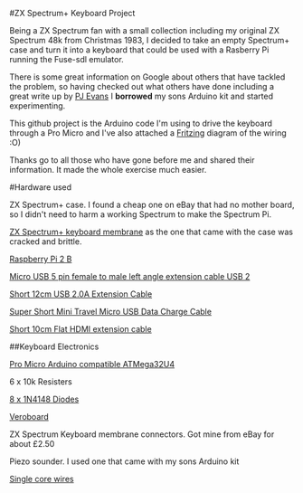#ZX Spectrum+ Keyboard Project

Being a ZX Spectrum fan with a small collection including my original ZX Spectrum 48k from Christmas 1983, I decided to take an empty Spectrum+ case and turn it into a keyboard that could be used with a Rasberry Pi running the Fuse-sdl emulator.

There is some great information on Google about others that have tackled the problem, so having checked out what others have done including a great write up by [PJ Evans](http://mrpjevans.com/2015/12/building-the-zx-raspberry-part-one/) I __borrowed__ my sons Arduino kit and started experimenting.

This github project is the Arduino code I'm using to drive the keyboard through a Pro Micro and I've also attached a [Fritzing](http://fritzing.org/home/) diagram of the wiring :O)

Thanks go to all those who have gone before me and shared their information. It made the whole exercise much easier.

#Hardware used


ZX Spectrum+ case. I found a cheap one on eBay that had no mother board, so I didn't need to harm a working Spectrum to make the Spectrum Pi.

[ZX Spectrum+ keyboard membrane](http://www.sellmyretro.com/offer/details/Brand-New-Sinclair-ZX-Spectrum%2B-48K~~128K-Keyboard-Membrane-2141) as the one that came with the case was cracked and brittle.

[Raspberry Pi 2 B](https://www.raspberrypi.org/products/raspberry-pi-2-model-b/)

[Micro USB 5 pin female to male left angle extension cable USB 2](http://www.amazon.co.uk/gp/product/B00NIGQ2FK?psc=1&redirect=true&ref_=oh_aui_detailpage_o00_s00)

[Short 12cm USB 2.0A Extension Cable](http://www.amazon.co.uk/gp/product/B00DX51EL8?psc=1&redirect=true&ref_=oh_aui_detailpage_o01_s00)

[Super Short Mini Travel Micro USB Data Charge Cable](http://www.amazon.co.uk/gp/product/B00B3NWGGO?psc=1&redirect=true&ref_=oh_aui_detailpage_o02_s00)

[Short 10cm Flat HDMI extension cable](http://www.ebay.co.uk/itm/350966684102?_trksid=p2060353.m2749.l2649&ssPageName=STRK%3AMEBIDX%3AIT)

##Keyboard Electronics

[Pro Micro Arduino compatible ATMega32U4](http://www.ebay.co.uk/itm/131464919559?_trksid=p2060353.m2749.l2649&ssPageName=STRK%3AMEBIDX%3AIT)

6 x 10k Resisters

[8 x 1N4148 Diodes](http://www.maplin.co.uk/search?text=1N4148&x=0&y=0)

[Veroboard](http://www.maplin.co.uk/p/veroboard-copper-stripboard-100x160mm-a62rl)

ZX Spectrum Keyboard membrane connectors. Got mine from eBay for about £2.50

Piezo sounder. I used one that came with my sons Arduino kit

[Single core wires](http://www.ebay.co.uk/itm/262202710636?_trksid=p2060353.m2749.l2649&ssPageName=STRK%3AMEBIDX%3AIT)



